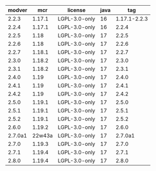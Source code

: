 ﻿<!-- -*- tab-width: 4 -*- -->

| modver    | mcr       | license       | java | tag            |
|---------- |---------- |-------------- | -----|--------------- |
| 2.2.3     | 1.17.1    | LGPL-3.0-only |   16 | 1.17.1-2.2.3                  |
| 2.2.4     | 1.17.1    | LGPL-3.0-only |   16 | 2.2.4                         |
| 2.2.5     | 1.18      | LGPL-3.0-only |   17 | 2.2.5                         |
| 2.2.6     | 1.18      | LGPL-3.0-only |   17 | 2.2.6                         |
| 2.2.7     | 1.18.1    | LGPL-3.0-only |   17 | 2.2.7                         |
| 2.3.0     | 1.18.2    | LGPL-3.0-only |   17 | 2.3.0                         |
| 2.3.1     | 1.18.2    | LGPL-3.0-only |   17 | 2.3.1                         |
| 2.4.0     | 1.19      | LGPL-3.0-only |   17 | 2.4.0                         |
| 2.4.1     | 1.19      | LGPL-3.0-only |   17 | 2.4.1                         |
| 2.4.2     | 1.19      | LGPL-3.0-only |   17 | 2.4.2                         |
| 2.5.0     | 1.19.1    | LGPL-3.0-only |   17 | 2.5.0                         |
| 2.5.1     | 1.19.1    | LGPL-3.0-only |   17 | 2.5.1                         |
| 2.5.2     | 1.19.1    | LGPL-3.0-only |   17 | 2.5.2                         |
| 2.6.0     | 1.19.2    | LGPL-3.0-only |   17 | 2.6.0                         |
| 2.7.0a1   | 22w43a    | LGPL-3.0-only |   17 | 2.7.0a1                       |
| 2.7.0     | 1.19.3    | LGPL-3.0-only |   17 | 2.7.0                         |
| 2.7.1     | 1.19.4    | LGPL-3.0-only |   17 | 2.7.1                         |
| 2.8.0     | 1.19.4    | LGPL-3.0-only |   17 | 2.8.0                         |

